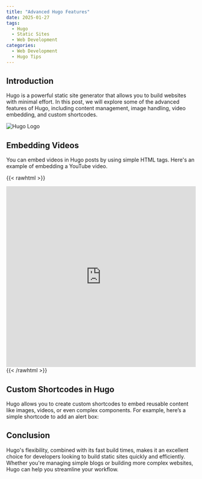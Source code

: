 ```yaml
---
title: "Advanced Hugo Features"
date: 2025-01-27
tags:
  - Hugo
  - Static Sites
  - Web Development
categories:
  - Web Development
  - Hugo Tips
---
```


## Introduction

Hugo is a powerful static site generator that allows you to build websites with minimal effort. In this post, we will explore some of the advanced features of Hugo, including content management, image handling, video embedding, and custom shortcodes.

![Hugo Logo](https://republicaimg.nagariknewscdn.com/shared/web/uploads/media/Kung-Fu-Panda.jpg)

## Embedding Videos

You can embed videos in Hugo posts by using simple HTML tags. Here's an example of embedding a YouTube video.

{{< rawhtml >}}
<div class="relative aspect-video rounded-lg shadow-lg overflow-hidden my-8">
<iframe 
        class="w-full h-full rounded-lg mb-10"
width="100%" height="480" src="https://www.youtube.com/embed/T9mAbKqBT5Q?si=CPRXjBzL7i4XsxfG" title="YouTube video player" frameborder="0" allow="accelerometer; autoplay; clipboard-write; encrypted-media; gyroscope; picture-in-picture; web-share" referrerpolicy="strict-origin-when-cross-origin" allowfullscreen></iframe>
<div>
{{< /rawhtml >}}

## Custom Shortcodes in Hugo

Hugo allows you to create custom shortcodes to embed reusable content like images, videos, or even complex components. For example, here’s a simple shortcode to add an alert box:

## Conclusion

Hugo's flexibility, combined with its fast build times, makes it an excellent choice for developers looking to build static sites quickly and efficiently. Whether you're managing simple blogs or building more complex websites, Hugo can help you streamline your workflow.

